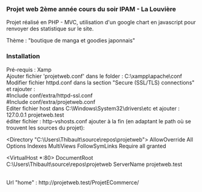 ### Projet web 2ème année cours du soir IPAM - La Louvière 

Projet réalisé en PHP - MVC, utilisation d'un google chart en javascript pour renvoyer des statistique sur le site.

Thème : "boutique de manga et goodies japonnais"




### Installation 

Pré-requis : Xamp
<br>
Ajouter fichier 'projetweb.conf' dans le folder : C:\xampp\apache\conf
<br>
Modifier fichier httpd.conf dans la section "Secure (SSL/TLS) connections" et rajouter : 
<br>
  #Include conf/extra/httpd-ssl.conf
<br>
  #Include conf/extra/projetweb.conf
<br>
Editer fichier host dans C:\Windows\System32\drivers\etc et ajouter : 127.0.0.1 projetweb.test
<br>
éditer fichier : http-vshosts.conf
ajouter à la fin (en adaptant le path où se trouvent les sources du projet): 

<Directory "C:\Users\Thibault\source\repos\projetweb">
    AllowOverride All
    Options Indexes MultiViews FollowSymLinks
    Require all granted
</Directory>

<VirtualHost *:80>
    DocumentRoot C:\Users\Thibault\source\repos\projetweb
    ServerName projetweb.test
</VirtualHost>

<br>
Url "home" : http://projetweb.test/ProjetECommerce/
